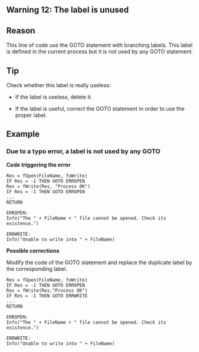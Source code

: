 
## Warning 12: The label is unused
			



<a name="NOTE1"></a>
<a name="NOTE1_1"></a>


## Reason
<a name="reason_ELTTEXTE000085"></a>
This line of code use the GOTO statement with branching labels. This label is defined in the current process but it is not used by any GOTO statement.

<a name="NOTE2"></a>
<a name="NOTE2_1"></a>


## Tip
<a name="tip_ELTTEXTE000109"></a>
Check whether this label is really useless:

- If the label is useless, delete it.

- If the label is useful, correct the GOTO statement in order to use the proper label.




<a name="NOTE3"></a>
<a name="NOTE3_1"></a>


## Example
<a name="example_ELTTEXTE000133"></a>


### Due to a typo error, a label is not used by any GOTO
<a name="due_typo_error_label_not_used_any_goto_ELTPARAGRAPHE000028"></a>

**Code triggering the error**


```wl
Res = fOpen(FileName, foWrite)
IF Res = -1 THEN GOTO ERROPEN
Res = fWrite(Res, "Process OK")
IF Res = -1 THEN GOTO ERROPEN
...
RETURN
 
ERROPEN: 
Info("The " + FileName + " file cannot be opened. Check its existence.")
 
ERRWRITE: 
Info("Unable to write into " + FileName)
```


**Possible corrections**

Modify the code of the GOTO statement and replace the duplicate label by the corresponding label.
 

```wl
Res = fOpen(FileName, foWrite)
IF Res = -1 THEN GOTO ERROPEN
Res = fWrite(Res,"Process OK")
IF Res = -1 THEN GOTO ERRWRITE
...
RETURN
 
ERROPEN: 
Info("The " + FileName + " file cannot be opened. Check its existence.")
 
ERRWRITE: 
Info("Unable to write into " + FileName)
```



